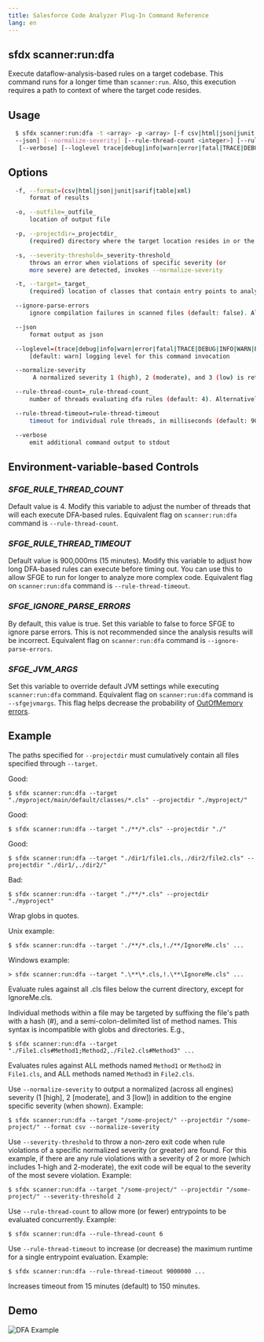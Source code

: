```yaml
---
title: Salesforce Code Analyzer Plug-In Command Reference
lang: en
---
```


## sfdx scanner:run:dfa
Execute dataflow-analysis-based rules on a target codebase. This command runs for a longer time than `scanner:run`. Also, this execution requires a path to context of where the target code resides.

## Usage
```bash
  $ sfdx scanner:run:dfa -t <array> -p <array> [-f csv|html|json|junit|sarif|table|xml] [-o <string>] [-s <integer> | 
  --json] [--normalize-severity] [--rule-thread-count <integer>] [--rule-thread-timeout <integer>] [--ignore-parse-errors]
   [--verbose] [--loglevel trace|debug|info|warn|error|fatal|TRACE|DEBUG|INFO|WARN|ERROR|FATAL]
```

## Options
```bash
  -f, --format=(csv|html|json|junit|sarif|table|xml)
      format of results

  -o, --outfile=_outfile_
      location of output file

  -p, --projectdir=_projectdir_
      (required) directory where the target location resides in or the context of the remaining files in the target\'s project

  -s, --severity-threshold=_severity-threshold_
      throws an error when violations of specific severity (or
      more severe) are detected, invokes --normalize-severity

  -t, --target=_target_
      (required) location of classes that contain entry points to analyze

  --ignore-parse-errors
      ignore compilation failures in scanned files (default: false). Alternatively, set value using environment variable `SFGE_IGNORE_PARSE_ERRORS`

  --json
      format output as json

  --loglevel=(trace|debug|info|warn|error|fatal|TRACE|DEBUG|INFO|WARN|ERROR|FATAL)
      [default: warn] logging level for this command invocation

  --normalize-severity
       A normalized severity 1 (high), 2 (moderate), and 3 (low) is returned in addition to the engine specific severity

  --rule-thread-count=_rule-thread-count_
      number of threads evaluating dfa rules (default: 4). Alternatively, set value using environment variable `SFGE_RULE_THREAD_COUNT`

  --rule-thread-timeout=rule-thread-timeout
      timeout for individual rule threads, in milliseconds (default: 900000 ms). Alternatively, set value using environment variable `SFGE_RULE_THREAD_TIMEOUT`

  --verbose
      emit additional command output to stdout
```

## Environment-variable-based Controls

### *SFGE_RULE_THREAD_COUNT*
Default value is 4. Modify this variable to adjust the number of threads that will each execute DFA-based rules. Equivalent flag on `scanner:run:dfa` command is `--rule-thread-count`.

### *SFGE_RULE_THREAD_TIMEOUT*
Default value is 900,000ms (15 minutes). Modify this variable to adjust how long DFA-based rules can execute before timing out. You can use this to allow SFGE to run for longer to analyze more complex code. Equivalent flag on `scanner:run:dfa` command is `--rule-thread-timeout`.

### *SFGE_IGNORE_PARSE_ERRORS*
By default, this value is true. Set this variable to false to force SFGE to ignore parse errors. This is not recommended since the analysis results will be incorrect. Equivalent flag on `scanner:run:dfa` command is `--ignore-parse-errors`.

### *SFGE_JVM_ARGS*
Set this variable to override default JVM settings while executing `scanner:run:dfa` command. Equivalent flag on `scanner:run:dfa` command is `--sfgejvmargs`. This flag helps decrease the probability of [OutOfMemory errors](./en/v3.x/salesforce-graph-engine/working-with-sfge/#outofmemory-java-heap-space-error).

## Example
  The paths specified for `--projectdir` must cumulatively contain all files specified through `--target`.

Good: 
          
    $ sfdx scanner:run:dfa --target "./myproject/main/default/classes/*.cls" --projectdir "./myproject/"


Good: 

    $ sfdx scanner:run:dfa --target "./**/*.cls" --projectdir "./"
  		
Good: 

    $ sfdx scanner:run:dfa --target "./dir1/file1.cls,./dir2/file2.cls" --projectdir "./dir1/,./dir2/"
  		
Bad:  

    $ sfdx scanner:run:dfa --target "./**/*.cls" --projectdir "./myproject"


Wrap globs in quotes.

Unix example:    

    $ sfdx scanner:run:dfa --target './**/*.cls,!./**/IgnoreMe.cls' ...


Windows example: 

    > sfdx scanner:run:dfa --target ".\**\*.cls,!.\**\IgnoreMe.cls" ...


Evaluate rules against all .cls files below the current directory, except for IgnoreMe.cls.

Individual methods within a file may be targeted by suffixing the file's path with a hash (#), and a semi-colon-delimited
	list of method names. This syntax is incompatible with globs and directories. E.g.,
		
	$ sfdx scanner:run:dfa --target "./File1.cls#Method1;Method2,./File2.cls#Method3" ...

Evaluates rules against ALL methods named `Method1` or `Method2` in `File1.cls`, and ALL methods named `Method3` in `File2.cls`.


Use `--normalize-severity` to output a normalized (across all engines) severity (1 [high], 2 [moderate], and 3 [low]) in 
  addition to the engine specific severity (when shown).
  Example:

  	$ sfdx scanner:run:dfa --target "/some-project/" --projectdir "/some-project/" --format csv --normalize-severity


Use `--severity-threshold` to throw a non-zero exit code when rule violations of a specific normalized severity (or 
  greater) are found. For this example, if there are any rule violations with a severity of 2 or more (which includes 
  1-high and 2-moderate), the exit code will be equal to the severity of the most severe violation.
Example:

    $ sfdx scanner:run:dfa --target "/some-project/" --projectdir "/some-project/" --severity-threshold 2


Use `--rule-thread-count` to allow more (or fewer) entrypoints to be evaluated concurrently.
Example:
    
    $ sfdx scanner:run:dfa --rule-thread-count 6


Use `--rule-thread-timeout` to increase (or decrease) the maximum runtime for a single entrypoint evaluation.
Example:

    $ sfdx scanner:run:dfa --rule-thread-timeout 9000000 ...
  			
Increases timeout from 15 minutes (default) to 150 minutes.


## Demo
![DFA Example](./assets/images/dfa.gif)
